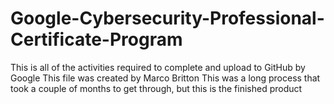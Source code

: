 # Google-Cybersecurity-Professional-Certificate-Program
This is all of the activities required to complete and upload to GitHub by Google
This file was created by Marco Britton 
This was a long process that took a couple of months to get through, but this is the finished product
